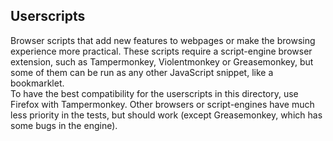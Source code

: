 ## Userscripts

Browser scripts that add new features to webpages or make the browsing experience more practical. These scripts require a script-engine browser extension, such as Tampermonkey, Violentmonkey or Greasemonkey, but some of them can be run as any other JavaScript snippet, like a bookmarklet.   
To have the best compatibility for the userscripts in this directory, use Firefox with Tampermonkey. Other browsers or script-engines have much less priority in the tests, but should work (except Greasemonkey, which has some bugs in the engine). 
